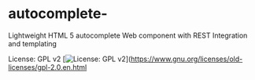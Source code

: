 # autocomplete-
Lightweight HTML 5 autocomplete Web component with REST Integration and templating

License: GPL v2
[![License: GPL v2](https://img.shields.io/badge/License-GPL%20v2-blue.svg)](https://www.gnu.org/licenses/old-licenses/gpl-2.0.en.html
